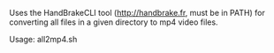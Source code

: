 Uses the HandBrakeCLI tool (http://handbrake.fr, must be in PATH) for converting all files in a given directory to mp4 video files. 

Usage: 
	all2mp4.sh <directory>